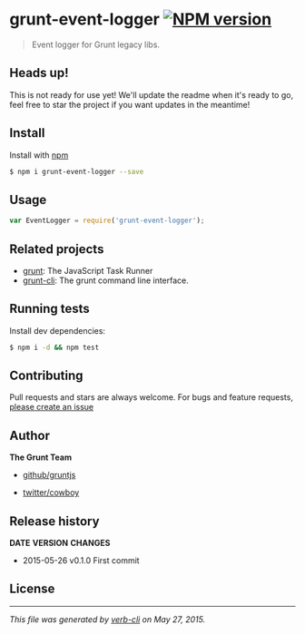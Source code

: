 # grunt-event-logger [![NPM version](https://badge.fury.io/js/grunt-event-logger.svg)](http://badge.fury.io/js/grunt-event-logger)

> Event logger for Grunt legacy libs.

## Heads up!

This is not ready for use yet! We'll update the readme when it's ready to go, feel free to star the project if you want updates in the meantime!

## Install

Install with [npm](https://www.npmjs.com/)

```sh
$ npm i grunt-event-logger --save
```

## Usage

```js
var EventLogger = require('grunt-event-logger');
```

## Related projects

* [grunt](http://gruntjs.com/): The JavaScript Task Runner
* [grunt-cli](http://gruntjs.com/): The grunt command line interface.

## Running tests

Install dev dependencies:

```sh
$ npm i -d && npm test
```

## Contributing

Pull requests and stars are always welcome. For bugs and feature requests, [please create an issue](https://github.com/gruntjs/grunt-event-logger/issues/new)

## Author

**The Grunt Team**

+ [github/gruntjs](https://github.com/gruntjs)
* [twitter/cowboy](http://twitter.com/cowboy)

## Release history

**DATE**       **VERSION**   **CHANGES**

* 2015-05-26   v0.1.0        First commit

## License

***

_This file was generated by [verb-cli](https://github.com/assemble/verb-cli) on May 27, 2015._